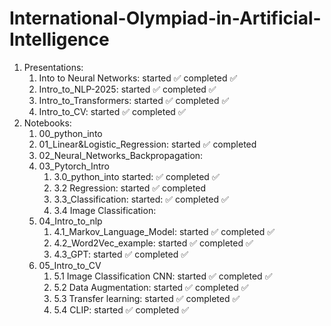 # International-Olympiad-in-Artificial-Intelligence

1. Presentations:
   1. Into to Neural Networks: started :white_check_mark: completed :white_check_mark:
   2. Intro_to_NLP-2025: started :white_check_mark: completed :white_check_mark:
   3. Intro_to_Transformers: started :white_check_mark: completed :white_check_mark:
   4. Intro_to_CV: started :white_check_mark: completed :white_check_mark:
2. Notebooks:
   1. 00_python_into
   2. 01_Linear&Logistic_Regression: started :white_check_mark: completed
   3. 02_Neural_Networks_Backpropagation:
   4. 03_Pytorch_Intro
      1. 3.0_python_into started: :white_check_mark: completed :white_check_mark:
      2. 3.2 Regression: started :white_check_mark: completed
      3. 3.3_Classification: started: :white_check_mark: completed :white_check_mark:
      4. 3.4 Image Classification:
   5. 04_Intro_to_nlp
      1. 4.1_Markov_Language_Model: started :white_check_mark: completed :white_check_mark:
      2. 4.2_Word2Vec_example: started :white_check_mark: completed :white_check_mark:
      3. 4.3_GPT: started :white_check_mark: completed :white_check_mark:
   6. 05_Intro_to_CV
      1. 5.1 Image Classification CNN: started :white_check_mark: completed :white_check_mark:
      2. 5.2 Data Augmentation: started :white_check_mark: completed :white_check_mark:
      3. 5.3 Transfer learning: started :white_check_mark: completed :white_check_mark:
      4. 5.4 CLIP: started :white_check_mark: completed :white_check_mark:
